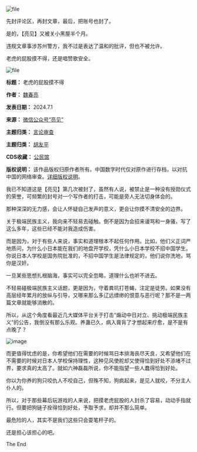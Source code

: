 ![file](https://chinadigitaltimes.net/chinese/files/2024/07/image-1719824438081.png)


先封评论区，再封文章，最后，把账号也封了。


是的，【亮见】又被关小黑屋半个月。


违规文章事涉苏州警方，我不过是表达了温和的批评，但也不被允许。


老虎的屁股摸不得，还是唱赞歌安全。


![file](https://chinadigitaltimes.net/chinese/files/2024/07/image-1719824905425.png)




**标题：** 老虎的屁股摸不得  

**作者：** [魏春亮](https://chinadigitaltimes.net/space/亮见)  

**发表日期：** 2024.7.1  

**来源：** [微信公众号“亮见”](https://web.archive.org/web/https://mp.weixin.qq.com/s/kbRuQp6IOR7kFykYEBUHYA)  

**主题归类：** [言论审查](https://chinadigitaltimes.net/space/言论审查)  

**主题归类：** [胡友平](https://chinadigitaltimes.net/space/胡友平)  

**CDS收藏：** [公民馆](https://chinadigitaltimes.net/space/%E5%85%AC%E6%B0%91%E9%A6%86)  

**版权说明：** 该作品版权归原作者所有。中国数字时代仅对原作进行存档，以对抗中国的网络审查。[详细版权说明](https://chinadigitaltimes.net/chinese/copyright)。


我已不知道这是【亮见】第几次被封了，虽然有人说，被禁止是一种没有授勋仪式的荣誉，可频繁的封号对一个写作者的打击，可能是旁人无法切身体会的。


那种深深的无力感，会让人怀疑自己发声的意义，更会让你摸不清安全的边界。


关于极端民族主义，我向来不轻易去碰触。倒不是因为会招来谩骂和一身骚，写了这么多年，这些已经不能对我造成伤害。


而是因为，对于有些人来说，事实和道理根本不起任何作用。比如，他们义正词严地质问，为什么小日本能在我们的地盘开学校，凭什么小日本学校不招中国学生。你说日本人学校是国务院批准的，不招中国学生是法律规定的，他们说你洗地，骂你是汉奸。


一旦某些思想扎根脑海，事实可以完全忽略，道理什么也听不进去。


不轻易碰极端民族主义话题，更是因为，守着粪坑打苍蝇，注定是徒劳。如果没有高层经年累月的放纵与引导，又哪来那么多辽远缥缈的恨意与恶行呢？那不是一两篇文章就能够消散的。


所以，从这个角度看最近几大媒体平台关于打击“煽动中日对立、挑动极端民族主义”的公告，我倒没有那么乐观。养蛊已久，病入膏肓了才想起来疗愈，是不是有点晚了？


![image](https://chinadigitaltimes.net/chinese/files/2024/07/post-709347-668274e13286e.)


而更值得忧虑的是，你希望他们在需要的时候骂日本排海丧尽天良，又希望他们在不需要的时候对日本人学校保持理性，这种见风使舵却又使得恰到好处不添堵不过界，要求真的太高了。就如六神磊磊所说，你不能指望一些人蠢得恰到好处。


你以为你养的狗只咬仇人不咬自己，但殊不知，狗疯起来，是见人就咬，不分主人仆人的。


所以，对于那些幕后玩游戏的人来说，把摸老虎屁股的人封杀了容易，动动手指就行。但要把狗链子拴得恰到好处，予取予求，却并不那么简单。


最危险的人，其实不是我们这些只会耍笔杆子的。


还是担心该担心的吧。


The End 

